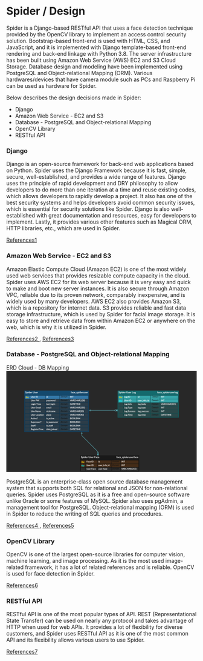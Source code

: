 # Spider / Design

Spider is a Django-based RESTful API that uses a face detection technique provided by the OpenCV library to implement an access control security solution. Bootstrap-based front-end is used with HTML, CSS, and JavaScript, and it is implemented with Django template-based front-end rendering and back-end linkage with Python 3.8. The server infrastructure has been built using Amazon Web Service (AWS) EC2 and S3 Cloud Storage. Database design and modeling have been implemented using PostgreSQL and Object-relational Mapping (ORM). Various hardwares/devices that have camera module such as PCs and Raspberry Pi can be used as hardware for Spider.

Below describes the design decisions made in Spider:
- Django
- Amazon Web Service - EC2 and S3
- Database - PostgreSQL and Object-relational Mapping
- OpenCV Library 
- RESTful API


### Django

Django is an open-source framework for back-end web applications based on Python. Spider uses the Django Framework because it is fast, simple, secure, well-established, and provides a wide range of features. Django uses the principle of rapid development and DRY philosophy to allow developers to do more than one iteration at a time and reuse existing codes, which allows developers to rapidly develop a project. It also has one of the best security systems and helps developers avoid common security issues, which is essential for security solutions like Spider. Django is also well-established with great documentation and resources, easy for developers to implement. Lastly, it provides various other features such as Magical ORM, HTTP libraries, etc., which are used in Spider.

[ References1 ]


### Amazon Web Service - EC2 and S3

Amazon Elastic Compute Cloud (Amazon EC2) is one of the most widely used web services that provides resizable compute capacity in the cloud. Spider uses AWS EC2 for its web server because it is very easy and quick to make and boot new server instances. It is also secure through Amazon VPC, reliable due to its proven network, comparably inexpensive, and is widely used by many developers. AWS EC2 also provides Amazon S3, which is a repository for internet data. S3 provides reliable and fast data storage infrastructure, which is used by Spider for facial image storage. It is easy to store and retrieve data from within Amazon EC2 or anywhere on the web, which is why it is utilized in Spider.

[ References2 ], [ References3 ]


### Database - PostgreSQL and Object-relational Mapping

ERD Cloud - DB Mapping
![alt text](https://github.com/yongincho/spider/blob/main/extra/Spider_erdcloud.png)

PostgreSQL is an enterprise-class open source database management system that supports both SQL for relational and JSON for non-relational queries. Spider uses PostgreSQL as it is a free and open-source software unlike Oracle or some features of MySQL. Spider also uses pgAdmin, a management tool for PostgreSQL. Object-relational mapping (ORM) is used in Spider to reduce the writing of SQL queries and procedures.

[ References4 ], [ References5 ]


### OpenCV Library

OpenCV is one of the largest open-source libraries for computer vision, machine learning, and image processing. As it is the most used image-related framework, it has a lot of related references and is reliable. OpenCV is used for face detection in Spider.

[ References6 ]


### RESTful API

RESTful API is one of the most popular types of API. REST (Representational State Transfer) can be used on nearly any protocol and takes advantage of HTTP when used for web APIs. It provides a lot of flexibility for diverse customers, and Spider uses RESTful API as it is one of the most common API and its flexibility allows various users to use Spider. 

[ References7 ]


[//]: # (These are reference links)


   [ References1 ]: <https://djangostars.com/blog/why-we-use-django-framework/>
   [ References2 ]: <https://www.amazonaws.cn/en/ec2/>
   [ References3 ]: <https://docs.aws.amazon.com/AWSEC2/latest/UserGuide/AmazonS3.html>
   [ References4 ]: <https://stackoverflow.com/questions/398134/what-are-the-advantages-of-using-an-orm#:~:text=At%20a%20very%20high%20level,lot%20of%20parsing%2Fserialization%20yourself.>
   [ References5 ]: <https://rajivrnair.dev/why-orm>
   [ References6 ]: <https://www.geeksforgeeks.org/opencv-overview/#:~:text=OpenCV%20is%20the%20huge%20open,even%20handwriting%20of%20a%20human.>
   [ References7 ]: <https://www.mulesoft.com/resources/api/restful-api#:~:text=One%20of%20the%20key%20advantages,the%20correct%20implementation%20of%20hypermedia.>

